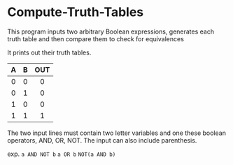 Compute-Truth-Tables
===

This program inputs two arbitrary Boolean expressions, generates each truth table and then compare them to check for equivalences

It prints out their truth tables.

|  A  |  B  | OUT |
|:---:|:---:|:---:|
|  0  |  0  |  0  |
|  0  |  1  |  0  |
|  1  |  0  |  0  |
|  1  |  1  |  1  |


The two input lines must contain two letter variables and one these boolean operators, AND, OR, NOT. The input can also include parenthesis.

exp. `a AND NOT b` `a OR b` `NOT(a AND b)`
